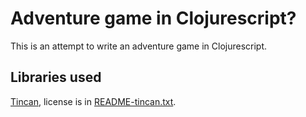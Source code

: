 # Adventure game in Clojurescript?

This is an attempt to write an adventure game in Clojurescript.

## Libraries used

[Tincan](https://github.com/nhusher/tincan), license is in [README-tincan.txt](README-tincan.txt).
